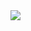 <img align="center" src="https://github-readme-stats.vercel.app/api?username=it-zeusx&theme=dark&hide_border=true&bg_color=0D1117&text_color=ee1c3e&hide_title=true" />
